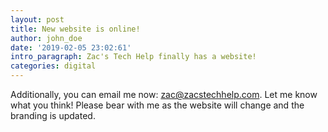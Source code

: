 ```yaml
---
layout: post
title: New website is online!
author: john_doe
date: '2019-02-05 23:02:61'
intro_paragraph: Zac's Tech Help finally has a website!
categories: digital
---
```

Additionally, you can email me now: zac@zacstechhelp.com. Let me know what you think! Please bear with me as the website will change and the branding is updated.
